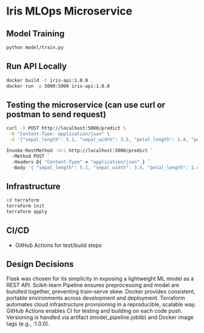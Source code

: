 # Iris MLOps Microservice

## Model Training
```bash
python model/train.py
```

## Run API Locally
```bash
docker build -t iris-api:1.0.0 .
docker run -p 5000:5000 iris-api:1.0.0
```

## Testing the microservice (can use curl or postman to send request)
```bash
curl -X POST http://localhost:5000/predict \
 -H "Content-Type: application/json" \
 -d '{"sepal_length": 5.1, "sepal_width": 3.5, "petal_length": 1.4, "petal_width": 0.2}'

Invoke-RestMethod -Uri http://localhost:5000/predict `
  -Method POST `
  -Headers @{ "Content-Type" = "application/json" } `
  -Body '{ "sepal_length": 5.1, "sepal_width": 3.5, "petal_length": 1.4, "petal_width": 0.2 }'
```

## Infrastructure
```bash
cd terraform
terraform init
terraform apply
```

## CI/CD
- GitHub Actions for test/build steps

## Design Decisions
Flask was chosen for its simplicity in exposing a lightweight ML model as a REST API.
Scikit-learn Pipeline ensures preprocessing and model are bundled together, preventing train–serve skew.
Docker provides consistent, portable environments across development and deployment.
Terraform automates cloud infrastructure provisioning in a reproducible, scalable way.
GitHub Actions enables CI for testing and building on each code push.
Versioning is handled via artifact (model_pipeline.joblib) and Docker image tags (e.g., :1.0.0).